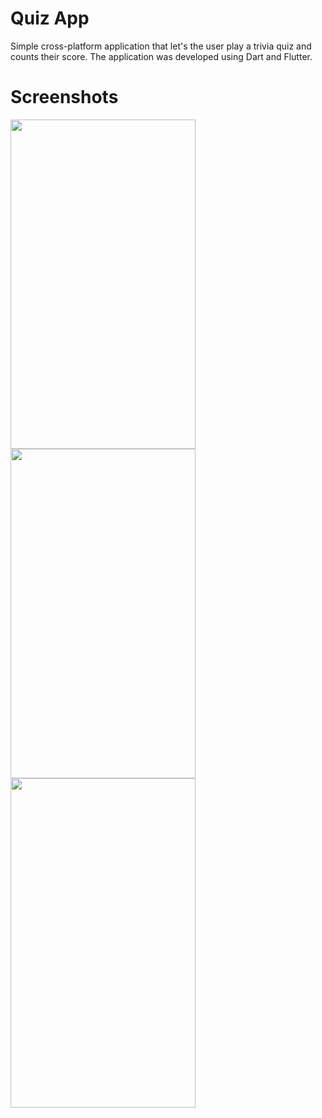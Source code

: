 # Quiz App

Simple cross-platform application that let's the user play a trivia quiz and counts their score. The application was developed using Dart and Flutter.

# Screenshots

<img src="https://user-images.githubusercontent.com/90746623/215918298-0ab906dd-fd66-4230-a575-658b6c268b09.png" width="296" height="527"/><img src="https://user-images.githubusercontent.com/90746623/215918292-89982a99-b460-4862-823c-52768de789b8.png" width="296" height="527"/> <img src="https://user-images.githubusercontent.com/90746623/215918296-8872b078-1d39-447a-87f7-59a43f754022.png" width="296" height="527"/> 


